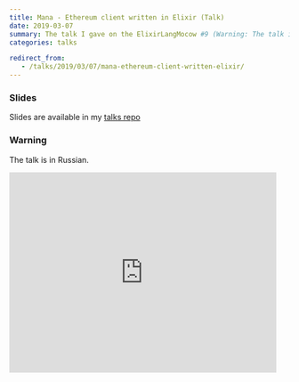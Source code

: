 ```yaml
---
title: Mana - Ethereum client written in Elixir (Talk)
date: 2019-03-07
summary: The talk I gave on the ElixirLangMocow #9 (Warning: The talk is in Russian)
categories: talks

redirect_from:
   - /talks/2019/03/07/mana-ethereum-client-written-elixir/
---
```


### Slides

Slides are available in my [talks repo](https://github.com/ayrat555/talks/tree/master/mana)

### Warning

The talk is in Russian.

<iframe width="480" height="360" src="https://www.youtube.com/embed/ozAoHm90rNI" frameborder="0" allowfullscreen> </iframe>
